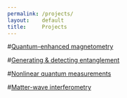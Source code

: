 ```yaml
---
permalink: /projects/
layout:    default
title:     Projects
---
```


#[Quantum-enhanced magnetometry](/projects/squeezing)

#[Generating & detecting entanglement](/projects/singlet)

#[Nonlinear quantum measurements](/projects/nonlinear)

#[Matter-wave interferometry](/projects/interferometer)